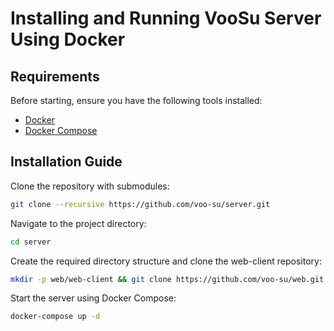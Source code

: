 # Installing and Running VooSu Server Using Docker

## Requirements

Before starting, ensure you have the following tools installed:

- [Docker](https://docs.docker.com/get-started/get-docker/)
- [Docker Compose](https://docs.docker.com/compose/install/)

## Installation Guide

Clone the repository with submodules:

```bash
git clone --recursive https://github.com/voo-su/server.git
```

Navigate to the project directory:

```bash
cd server
```

Create the required directory structure and clone the web-client repository:

```bash
mkdir -p web/web-client && git clone https://github.com/voo-su/web.git web/web-client
```

Start the server using Docker Compose:

```bash
docker-compose up -d
```
